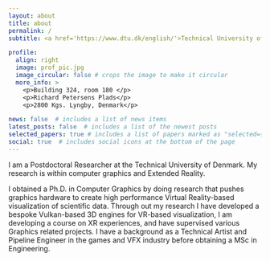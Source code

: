 ```yaml
---
layout: about
title: about
permalink: /
subtitle: <a href='https://www.dtu.dk/english/'>Technical University of Denmark</a>.

profile:
  align: right
  image: prof_pic.jpg
  image_circular: false # crops the image to make it circular
  more_info: >
    <p>Building 324, room 180 </p>
    <p>Richard Petersens Plads</p>
    <p>2800 Kgs. Lyngby, Denmark</p>

news: false  # includes a list of news items
latest_posts: false  # includes a list of the newest posts
selected_papers: true # includes a list of papers marked as "selected={true}"
social: true  # includes social icons at the bottom of the page
---
```

I am a Postdoctoral Researcher at the Technical University of Denmark. My research is within computer graphics and Extended Reality. 

I obtained a Ph.D. in Computer Graphics by doing research that pushes graphics hardware to create high performance Virtual Reality-based visualization of scientific data. Through out my research I have developed a bespoke Vulkan-based 3D engines for VR-based visualization, I am developing a course on XR experiences, and have supervised various Graphics related projects. I have a background as a Technical Artist and Pipeline Engineer in the games and VFX industry before obtaining a MSc in Engineering.
